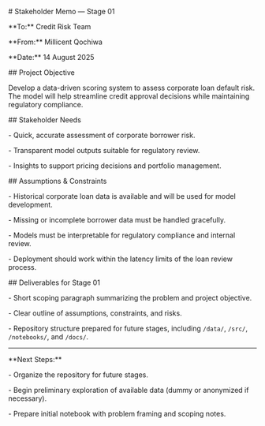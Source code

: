 \# Stakeholder Memo — Stage 01



\*\*To:\*\* Credit Risk Team

\*\*From:\*\* Millicent Qochiwa

\*\*Date:\*\* 14 August 2025



\## Project Objective

Develop a data-driven scoring system to assess corporate loan default risk. The model will help streamline credit approval decisions while maintaining regulatory compliance.



\## Stakeholder Needs

\- Quick, accurate assessment of corporate borrower risk.

\- Transparent model outputs suitable for regulatory review.

\- Insights to support pricing decisions and portfolio management.



\## Assumptions \& Constraints

\- Historical corporate loan data is available and will be used for model development.

\- Missing or incomplete borrower data must be handled gracefully.

\- Models must be interpretable for regulatory compliance and internal review.

\- Deployment should work within the latency limits of the loan review process.



\## Deliverables for Stage 01

\- Short scoping paragraph summarizing the problem and project objective.

\- Clear outline of assumptions, constraints, and risks.

\- Repository structure prepared for future stages, including `/data/`, `/src/`, `/notebooks/`, and `/docs/`.



---



\*\*Next Steps:\*\*

\- Organize the repository for future stages.

\- Begin preliminary exploration of available data (dummy or anonymized if necessary).

\- Prepare initial notebook with problem framing and scoping notes.



